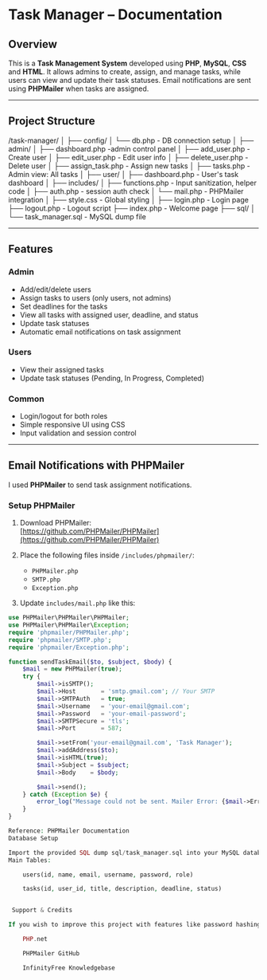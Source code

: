 # Task Manager – Documentation

## Overview

This is a **Task Management System** developed using **PHP**, **MySQL**, **CSS** and **HTML**. It allows admins to create, assign, and manage tasks, while users can view and update their task statuses. Email notifications are sent using **PHPMailer** when tasks are assigned.

---

## Project Structure

/task-manager/
│
├── config/
│ └── db.php  - DB connection setup
│
├── admin/
│ ├── dashboard.php  -admin control panel
│ ├── add_user.php  -Create user
│ ├── edit_user.php  - Edit user info
│ ├── delete_user.php  - Delete user
│ ├── assign_task.php  - Assign new tasks
│ ├── tasks.php  - Admin view: All tasks
│
├── user/
│ ├── dashboard.php - User's task dashboard
│
├── includes/
│ ├── functions.php  - Input sanitization, helper code
│ ├── auth.php  - session auth check
│ └── mail.php - PHPMailer integration
│
├── style.css - Global styling
│
├── login.php - Login page
├── logout.php - Logout script
├── index.php  - Welcome page
├── sql/
│ └── task_manager.sql - MySQL dump file

---

##  Features

### Admin
- Add/edit/delete users
- Assign tasks to users (only users, not admins)
- Set deadlines for the tasks
- View all tasks with assigned user, deadline, and status
- Update task statuses
- Automatic email notifications on task assignment

### Users
- View their assigned tasks
- Update task statuses (Pending, In Progress, Completed)

### Common
- Login/logout for both roles
- Simple responsive UI using CSS
- Input validation and session control

---

## Email Notifications with PHPMailer

I used **PHPMailer** to send task assignment notifications. 
### Setup PHPMailer

1. Download PHPMailer:  
   [https://github.com/PHPMailer/PHPMailer](https://github.com/PHPMailer/PHPMailer)

2. Place the following files inside `/includes/phpmailer/`:
   - `PHPMailer.php`
   - `SMTP.php`
   - `Exception.php`

3. Update `includes/mail.php` like this:

```php
use PHPMailer\PHPMailer\PHPMailer;
use PHPMailer\PHPMailer\Exception;
require 'phpmailer/PHPMailer.php';
require 'phpmailer/SMTP.php';
require 'phpmailer/Exception.php';

function sendTaskEmail($to, $subject, $body) {
    $mail = new PHPMailer(true);
    try {
        $mail->isSMTP();
        $mail->Host       = 'smtp.gmail.com'; // Your SMTP
        $mail->SMTPAuth   = true;
        $mail->Username   = 'your-email@gmail.com';
        $mail->Password   = 'your-email-password';
        $mail->SMTPSecure = 'tls';
        $mail->Port       = 587;

        $mail->setFrom('your-email@gmail.com', 'Task Manager');
        $mail->addAddress($to);
        $mail->isHTML(true);
        $mail->Subject = $subject;
        $mail->Body    = $body;

        $mail->send();
    } catch (Exception $e) {
        error_log("Message could not be sent. Mailer Error: {$mail->ErrorInfo}");
    }
}

Reference: PHPMailer Documentation
Database Setup

Import the provided SQL dump sql/task_manager.sql into your MySQL database.
Main Tables:

    users(id, name, email, username, password, role)

    tasks(id, user_id, title, description, deadline, status)


 Support & Credits

If you wish to improve this project with features like password hashing, admin dashboard charts, or user file attachments, feel free to explore:

    PHP.net

    PHPMailer GitHub

    InfinityFree Knowledgebase
